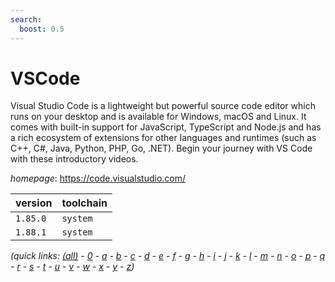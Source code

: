 ```yaml
---
search:
  boost: 0.5
---
```

# VSCode

Visual Studio Code is a lightweight but powerful source code editor      which runs on your desktop and is available for Windows, macOS and      Linux. It comes with built-in support for JavaScript, TypeScript and      Node.js and has a rich ecosystem of extensions for other languages      and runtimes (such as C++, C#, Java, Python, PHP, Go, .NET). Begin      your journey with VS Code with these introductory videos.

*homepage*: <https://code.visualstudio.com/>

version | toolchain
--------|----------
``1.85.0`` | ``system``
``1.88.1`` | ``system``


*(quick links: [(all)](../index.md) - [0](../0/index.md) - [a](../a/index.md) - [b](../b/index.md) - [c](../c/index.md) - [d](../d/index.md) - [e](../e/index.md) - [f](../f/index.md) - [g](../g/index.md) - [h](../h/index.md) - [i](../i/index.md) - [j](../j/index.md) - [k](../k/index.md) - [l](../l/index.md) - [m](../m/index.md) - [n](../n/index.md) - [o](../o/index.md) - [p](../p/index.md) - [q](../q/index.md) - [r](../r/index.md) - [s](../s/index.md) - [t](../t/index.md) - [u](../u/index.md) - [v](../v/index.md) - [w](../w/index.md) - [x](../x/index.md) - [y](../y/index.md) - [z](../z/index.md))*

